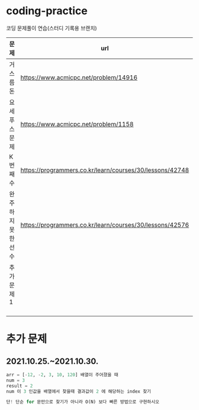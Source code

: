 # coding-practice
코딩 문제풀이 연습(스터디 기록용 브랜치)



| 문제               | url                                                      | 체크  | 비고   |
| ------------------ | -------------------------------------------------------- | ----- | ------ |
| 거스름돈           | https://www.acmicpc.net/problem/14916                    | - [ ] | 그리디 |
| 요세푸스 문제      | https://www.acmicpc.net/problem/1158                     | - [ ] |        |
| K번째 수           | https://programmers.co.kr/learn/courses/30/lessons/42748 | - [ ] | 정렬   |
| 완주하지 못한 선수 | https://programmers.co.kr/learn/courses/30/lessons/42576 | - [ ] | 해시   |
| 추가 문제 1        |                                                          |       |        |
|                    |                                                          |       |        |
|                    |                                                          |       |        |
|                    |                                                          |       |        |
|                    |                                                          |       |        |



# 추가 문제



## 2021.10.25.~2021.10.30.



```python
arr = [-12, -2, 3, 10, 120] 배열이 주어졌을 때
num = 3
result = 2
num 이 3 인값을 배열에서 찾을때 결과값이 2 에 해당하는 index 찾기

단! 단순 for 문만으로 찾기가 아니라 O(N) 보다 빠른 방법으로 구현하시오
```

